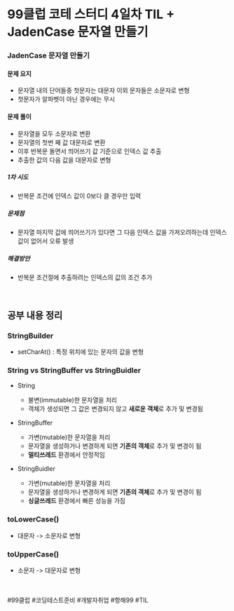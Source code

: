 # 99클럽 코테 스터디 4일차 TIL + JadenCase 문자열 만들기

### JadenCase 문자열 만들기



#### 문제 요지
- 문자열 내의 단어들중 첫문자는 대문자 이외 문자들은 소문자로 변형
- 첫문자가 알파벳이 아닌 경우에는 무시

#### 문제 풀이
- 문자열을 모두 소문자로 변환
- 문자열의 첫번 째 값 대문자로 변환
- 이후 반복문 돌면서 띄어쓰기 값 기준으로 인덱스 값 추출
- 추출한 값의 다음 값을 대문자로 변형


##### 1차 시도
- 반복문 조건에 인덱스 값이 0보다 클 경우만 입력

##### 문제점
- 문자열 마지막 값에 띄어쓰기가 있다면 그 다음 인덱스 값을 가져오려하는데 인덱스 값이 없어서 오류 발생

##### 해결방안
- 반복문 조건절에 추출하려는 인덱스의 값의 조건 추가


<br>

## 공부 내용 정리

### StringBuilder
- setCharAt() : 특정 위치에 있는 문자의 값을 변형

### String vs StringBuffer vs StringBuidler
- String

    - 불변(immutable)한 문자열을 처리
    - 객체가 생성되면 그 값은 변경되지 않고 **새로운 객체**로 추가 및 변경됨

- StringBuffer

    - 가변(mutable)한 문자열을 처리
    - 문자열을 생성하거나 변경하게 되면 **기존의 객체**로 추가 및 변경이 됨
    - **멀티쓰레드** 환경에서 안정적임

- StringBuidler

    -  가변(mutable)한 문자열을 처리
    - 문자열을 생성하거나 변경하게 되면 **기존의 객체**로 추가 및 변경이 됨
    - **싱글쓰레드** 환경에서 빠른 성능을 가짐

### toLowerCase()
- 대문자 -> 소문자로 변형

### toUpperCase()
- 소문자 -> 대문자로 변형



<br>
<br>
#99클럽 #코딩테스트준비 #개발자취업 #항해99 #TIL
